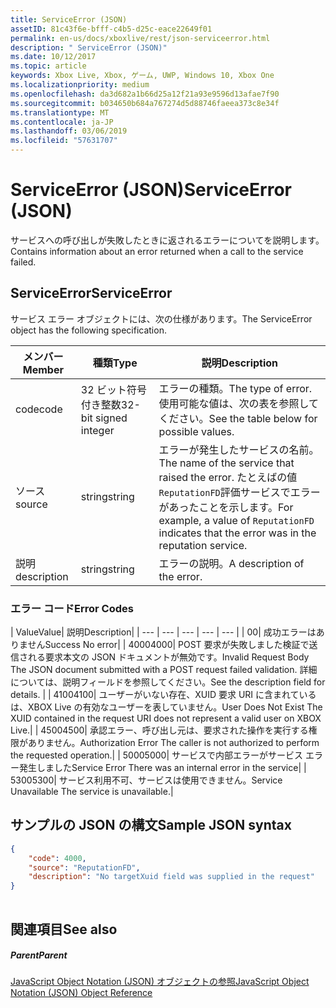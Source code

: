 ```yaml
---
title: ServiceError (JSON)
assetID: 81c43f6e-bfff-c4b5-d25c-eace22649f01
permalink: en-us/docs/xboxlive/rest/json-serviceerror.html
description: " ServiceError (JSON)"
ms.date: 10/12/2017
ms.topic: article
keywords: Xbox Live, Xbox, ゲーム, UWP, Windows 10, Xbox One
ms.localizationpriority: medium
ms.openlocfilehash: da3d682a1b66d25a12f21a93e9596d13afae7f90
ms.sourcegitcommit: b034650b684a767274d5d88746faeea373c8e34f
ms.translationtype: MT
ms.contentlocale: ja-JP
ms.lasthandoff: 03/06/2019
ms.locfileid: "57631707"
---
```

# <a name="serviceerror-json"></a><span data-ttu-id="af09d-104">ServiceError (JSON)</span><span class="sxs-lookup"><span data-stu-id="af09d-104">ServiceError (JSON)</span></span>
<span data-ttu-id="af09d-105">サービスへの呼び出しが失敗したときに返されるエラーについてを説明します。</span><span class="sxs-lookup"><span data-stu-id="af09d-105">Contains information about an error returned when a call to the service failed.</span></span> 
<a id="ID4EN"></a>

 
## <a name="serviceerror"></a><span data-ttu-id="af09d-106">ServiceError</span><span class="sxs-lookup"><span data-stu-id="af09d-106">ServiceError</span></span>
 
<span data-ttu-id="af09d-107">サービス エラー オブジェクトには、次の仕様があります。</span><span class="sxs-lookup"><span data-stu-id="af09d-107">The ServiceError object has the following specification.</span></span>
 
| <span data-ttu-id="af09d-108">メンバー</span><span class="sxs-lookup"><span data-stu-id="af09d-108">Member</span></span>| <span data-ttu-id="af09d-109">種類</span><span class="sxs-lookup"><span data-stu-id="af09d-109">Type</span></span>| <span data-ttu-id="af09d-110">説明</span><span class="sxs-lookup"><span data-stu-id="af09d-110">Description</span></span>| 
| --- | --- | --- | 
| <span data-ttu-id="af09d-111">code</span><span class="sxs-lookup"><span data-stu-id="af09d-111">code</span></span>| <span data-ttu-id="af09d-112">32 ビット符号付き整数</span><span class="sxs-lookup"><span data-stu-id="af09d-112">32-bit signed integer</span></span> | <span data-ttu-id="af09d-113">エラーの種類。</span><span class="sxs-lookup"><span data-stu-id="af09d-113">The type of error.</span></span> <span data-ttu-id="af09d-114">使用可能な値は、次の表を参照してください。</span><span class="sxs-lookup"><span data-stu-id="af09d-114">See the table below for possible values.</span></span> | 
| <span data-ttu-id="af09d-115">ソース</span><span class="sxs-lookup"><span data-stu-id="af09d-115">source</span></span>| <span data-ttu-id="af09d-116">string</span><span class="sxs-lookup"><span data-stu-id="af09d-116">string</span></span> | <span data-ttu-id="af09d-117">エラーが発生したサービスの名前。</span><span class="sxs-lookup"><span data-stu-id="af09d-117">The name of the service that raised the error.</span></span> <span data-ttu-id="af09d-118">たとえばの値<code>ReputationFD</code>評価サービスでエラーがあったことを示します。</span><span class="sxs-lookup"><span data-stu-id="af09d-118">For example, a value of <code>ReputationFD</code> indicates that the error was in the reputation service.</span></span> | 
| <span data-ttu-id="af09d-119">説明</span><span class="sxs-lookup"><span data-stu-id="af09d-119">description</span></span>| <span data-ttu-id="af09d-120">string</span><span class="sxs-lookup"><span data-stu-id="af09d-120">string</span></span>| <span data-ttu-id="af09d-121">エラーの説明。</span><span class="sxs-lookup"><span data-stu-id="af09d-121">A description of the error.</span></span> | 
 
<a id="ID4EBC"></a>

 
### <a name="error-codes"></a><span data-ttu-id="af09d-122">エラー コード</span><span class="sxs-lookup"><span data-stu-id="af09d-122">Error Codes</span></span>
 
| <span data-ttu-id="af09d-123">Value</span><span class="sxs-lookup"><span data-stu-id="af09d-123">Value</span></span>| <span data-ttu-id="af09d-124">説明</span><span class="sxs-lookup"><span data-stu-id="af09d-124">Description</span></span>| 
| --- | --- | --- | --- | --- | 
| <span data-ttu-id="af09d-125">0</span><span class="sxs-lookup"><span data-stu-id="af09d-125">0</span></span>| <span data-ttu-id="af09d-126">成功エラーはありません</span><span class="sxs-lookup"><span data-stu-id="af09d-126">Success No error</span></span>| 
| <span data-ttu-id="af09d-127">4000</span><span class="sxs-lookup"><span data-stu-id="af09d-127">4000</span></span>| <span data-ttu-id="af09d-128">POST 要求が失敗しました検証で送信される要求本文の JSON ドキュメントが無効です。</span><span class="sxs-lookup"><span data-stu-id="af09d-128">Invalid Request Body The JSON document submitted with a POST request failed validation.</span></span> <span data-ttu-id="af09d-129">詳細については、説明フィールドを参照してください。</span><span class="sxs-lookup"><span data-stu-id="af09d-129">See the description field for details.</span></span> | 
| <span data-ttu-id="af09d-130">4100</span><span class="sxs-lookup"><span data-stu-id="af09d-130">4100</span></span>| <span data-ttu-id="af09d-131">ユーザーがいない存在、XUID 要求 URI に含まれているは、XBOX Live の有効なユーザーを表していません。</span><span class="sxs-lookup"><span data-stu-id="af09d-131">User Does Not Exist The XUID contained in the request URI does not represent a valid user on XBOX Live.</span></span>| 
| <span data-ttu-id="af09d-132">4500</span><span class="sxs-lookup"><span data-stu-id="af09d-132">4500</span></span>| <span data-ttu-id="af09d-133">承認エラー、呼び出し元は、要求された操作を実行する権限がありません。</span><span class="sxs-lookup"><span data-stu-id="af09d-133">Authorization Error The caller is not authorized to perform the requested operation.</span></span>| 
| <span data-ttu-id="af09d-134">5000</span><span class="sxs-lookup"><span data-stu-id="af09d-134">5000</span></span>| <span data-ttu-id="af09d-135">サービスで内部エラーがサービス エラー発生しました</span><span class="sxs-lookup"><span data-stu-id="af09d-135">Service Error There was an internal error in the service</span></span>| 
| <span data-ttu-id="af09d-136">5300</span><span class="sxs-lookup"><span data-stu-id="af09d-136">5300</span></span>| <span data-ttu-id="af09d-137">サービス利用不可、サービスは使用できません。</span><span class="sxs-lookup"><span data-stu-id="af09d-137">Service Unavailable The service is unavailable.</span></span>| 
   
<a id="ID4EQE"></a>

 
## <a name="sample-json-syntax"></a><span data-ttu-id="af09d-138">サンプルの JSON の構文</span><span class="sxs-lookup"><span data-stu-id="af09d-138">Sample JSON syntax</span></span>
 

```json
{
    "code": 4000,
    "source": "ReputationFD",
    "description": "No targetXuid field was supplied in the request"
}
    
```

  
<a id="ID4EZE"></a>

 
## <a name="see-also"></a><span data-ttu-id="af09d-139">関連項目</span><span class="sxs-lookup"><span data-stu-id="af09d-139">See also</span></span>
 
<a id="ID4E2E"></a>

 
##### <a name="parent"></a><span data-ttu-id="af09d-140">Parent</span><span class="sxs-lookup"><span data-stu-id="af09d-140">Parent</span></span> 

[<span data-ttu-id="af09d-141">JavaScript Object Notation (JSON) オブジェクトの参照</span><span class="sxs-lookup"><span data-stu-id="af09d-141">JavaScript Object Notation (JSON) Object Reference</span></span>](atoc-xboxlivews-reference-json.md)

   